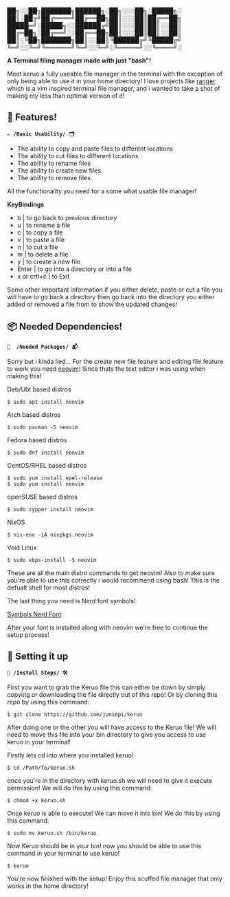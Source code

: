 ██╗░░██╗███████╗██████╗░██╗░░░██╗░█████╗░
██║░██╔╝██╔════╝██╔══██╗██║░░░██║██╔══██╗
█████═╝░█████╗░░██████╔╝██║░░░██║██║░░██║
██╔═██╗░██╔══╝░░██╔══██╗██║░░░██║██║░░██║
██║░╚██╗███████╗██║░░██║╚██████╔╝╚█████╔╝
╚═╝░░╚═╝╚══════╝╚═╝░░╚═╝░╚═════╝░░╚════╝░

**A Terminal filing manager made with just "bash"!**

Meet keruo a fully useable file manager in the terminal with the exception of only being able to use it in your home directory! I love projects like [ranger](https://github.com/ranger/ranger) which is a vim inspired terminal file manager, and i wanted to take a shot of making my less than optimal version of it! 

## 📁 Features!
**``✏️ /Basic Usability/ 🗂️``**

- The ability to copy and paste files to different locations
- The ability to cut files to different locations
- The ability to rename files
- The ability to create new files
- The ability to remove files

All the functionality you need for a some what usable file manager!



**KeyBindings**

- b | to go back to previous directory
- u | to rename a file
- c | to copy a file
- v | to paste a file
- n | to cut a file
- m | to delete a file
- y | to create a new file
- Enter | to go into a directory or into a file
- x or crtl+c | to Exit


  
Some other important information if you either delete, paste or cut a file you will have to go back a directory then go back into the directory you either added or removed a file from to show the updated changes!



## 📦 Needed Dependencies!
**``📔  /Needed Packages/ 📬``**

Sorry but i kinda lied... For the create new file feature and editing file feature to work you need [neovim](https://github.com/neovim/neovim)! Since thats the text editor i was using when making this!

Deb/Ubt based distros
```
$ sudo apt install neovim
```

Arch based distros
```
$ sudo pacman -S neovim
```

Fedora based distros
```
$ sudo dnf install neovim
```

CentOS/RHEL based distros
```
$ sudo yum install epel-release
$ sudo yum install neovim
```

openSUSE based distros
```
$ sudo zypper install neovim
```

NixOS
```
$ nix-env -iA nixpkgs.neovim
```

Void Linux
```
$ sudo xbps-install -S neovim
```

These are all the main distro commands to get neovim! Also to make sure you're able to use this correctly i would recommend using bash! This is the defualt shell for most distros!


The last thing you need is Nerd font symbols! 


[Symbols Nerd Font](https://github.com/ryanoasis/nerd-fonts/releases/download/v3.2.1/NerdFontsSymbolsOnly.zip)


After your font is installed along with neovim we're free to continue the setup process!

## 🧰 Setting it up
**``🧩 /Install Steps/ 🛠️``**

First you want to grab the Keruo file this can either be down by simply copying or downloading the file directly out of this repo! Or by cloning this repo by using this command:

```
$ git clone https://github.com/juniepi/keruo
```

After doing one or the other you will have access to the Keruo file! We will need to move this file into your bin directory to give you access to use keruo in your terminal! 


Firstly lets cd into where you installed keruo! 

```
$ cd /Path/To/keruo.sh
```

once you're in the directory with keruo.sh we will need to give it execute permission! We will do this by using this command:

```
$ chmod +x keruo.sh
```

Once keruo is able to execute! We can move it into bin! We do this by using this command:

```
$ sudo mv keruo.sh /bin/keruo
```

Now Keruo should be in your bin! now you should be able to use this command in your terminal to use keruo!

```
$ keruo
```

You're now finished with the setup! Enjoy this scuffed file manager that only works in the home directory!
